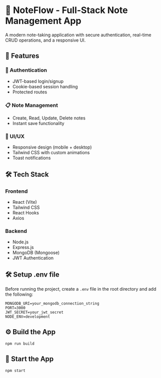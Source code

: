 # 📝 NoteFlow - Full-Stack Note Management App


A modern note-taking application with secure authentication, real-time CRUD operations, and a responsive UI.

## 🚀 Features

### 🔐 Authentication
- JWT-based login/signup
- Cookie-based session handling
- Protected routes

### 📋 Note Management
- Create, Read, Update, Delete notes
- Instant save functionality

### 🎨 UI/UX
- Responsive design (mobile + desktop)
- Tailwind CSS with custom animations
- Toast notifications

## 🛠 Tech Stack

### Frontend
- React (Vite)
- Tailwind CSS
- React Hooks
- Axios

### Backend
- Node.js
- Express.js
- MongoDB (Mongoose)
- JWT Authentication


## 🛠️ Setup .env file

Before running the project, create a `.env` file in the root directory and add the following:

```env
MONGODB_URI=your_mongodb_connection_string
PORT=3000
JWT_SECRET=your_jwt_secret
NODE_ENV=development
```


## ⚙️ Build the App
```
npm run build
```


## 🚀 Start the App
```
npm start
```
